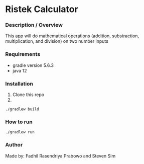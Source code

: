 # Ristek Calculator

### Description / Overview
This app will do mathematical operations (addition, substraction, multiplication, and division) on two number inputs

### Requirements
- gradle version 5.6.3
- java 12

### Installation
1. Clone this repo
2.
```
./gradlew build
```

### How to run
```
./gradlew run
```

### Author
Made by: Fadhil Rasendriya Prabowo and Steven Sim